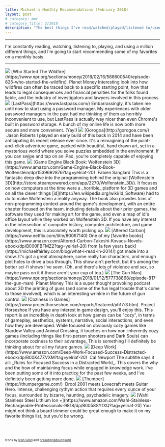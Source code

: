 ```yaml
---
title: Michael's Monthly Recommendations (February 2018)
layout: post
# category: mmr
# category_title: 2/2018
description: "The best things I've read/watched/played/listened to/used in the past month."
---
```


-----

I'm constantly reading, watching, listening to, playing, and using a million different things, and I'm going to start recommending some of my favorites on a monthly basis.

-----

<img src="/images/icons/podcast.svg" class="mmr-icon" />
<span class="mmr-heading">[Who Started The Wildfire](https://www.npr.org/sections/money/2018/02/16/586600540/episode-825-who-started-the-wildfire)</span> &nbsp;<span class="mmr-creator">Planet Money</span>  
Interesting look into how wildfires can often be traced back to a specific starting point, how that leads to legal consequences and financial penalties for the folks found liable, and the industry of investigators and lawyers involved in this process.


<img src="/images/icons/computer.svg" class="mmr-icon" />
<span class="mmr-heading">[LastPass](https://www.lastpass.com/)</span>  
Embarrassingly, it's taken me until now to start using a password manager.
My experiences with older password managers in the past had me thinking of them as horribly inconvenient to use, but LastPass is actually way nicer than even Chrome's built in password storage.
A bunch of my online life is now both more secure and more convenient.
(Yay!)


<img src="/images/icons/game.svg" class="mmr-icon" />
<span class="mmr-heading">[Gorogoa](http://gorogoa.com/)</span> &nbsp;<span class="mmr-creator">Jason Roberts</span>  
I played an early build of this back in 2014 and have been anticipating its recent release ever since.
It's a reimagining of the point-and-click adventure game, packed with beautiful, hand drawn art, set in a mysterious world where you solve puzzles embedded in the environment.
If you can swipe and tap on an iPad, you're completely capable of enjoying this game.


<img src="/images/icons/book.svg" class="mmr-icon" />
<span class="mmr-heading">[Game Engine Black Book: Wolfenstein 3D](https://www.amazon.com/Game-Engine-Black-Book-Wolfenstein/dp/1539692876?tag=yelriaf-20)</span> &nbsp;<span class="mmr-creator">Fabien Sanglard</span>  
This is a fantastic deep dive into the programming behind the original [Wolfenstein 3D](http://store.steampowered.com/app/2270/Wolfenstein_3D/).
It focuses on how computers at the time were a _horrible_ platform for 3D games and on all the clever things [id](https://en.wikipedia.org/wiki/Id_Software) had to do to make Wolfenstein a reality anyway.
The book also provides tons of non-programming context around the game's development, with an entire chapter focused on the team, including details about their prior games, the  software they used for making art for the game, and even a map of id's office layout while they worked on Wolfenstein 3D.
If you have any interest in the intersection of computer history, computer architecture, and game development, this is absolutely worth picking up.


<img src="/images/icons/tv.svg" class="mmr-icon" />
<span class="mmr-heading">[Altered Carbon](https://www.netflix.com/title/80097140)</span>  
One of my [favorite books](https://www.amazon.com/Altered-Carbon-Takeshi-Kovacs-Novels-ebook/dp/B000FBFMZ2?tag=yelriaf-20) from [a few years back](https://michaelfairley.com/blog/what-i-read-in-2014/) got made into a show.
It's got a great atmosphere, some really fun characters, and enough plot holes to drive a bus through.
This show ain't perfect, but it's among the better sci-fi shows I've seen.
(Oh, and there's lots of violence and sex, so maybe pass on it if those aren't your cup of tea.)


<img src="/images/icons/podcast.svg" class="mmr-icon" />
<span class="mmr-heading">[The Gun Man](https://www.npr.org/sections/money/2018/01/12/577738868/episode-817-the-gun-man)</span> &nbsp;<span class="mmr-creator">Planet Money</span>  
This is a super thought provoking podcast about 3D the printing of guns (and some of the fun legal trouble that's come to those involved), which is an interesting wrinkle in the future of gun control.


<img src="/images/icons/article.svg" class="mmr-icon" />
<span class="mmr-heading">[Coziness in Games](https://www.projecthorseshoe.com/reports/featured/ph17r3.htm)</span> &nbsp;<span class="mmr-creator">Project Horseshoe</span>  
If you have any interest in game design, you'll enjoy this.
This report is an incredibly in depth look at how games can be "cozy", in terms of gameplay, aesthetics, systems, narrative, social interactions, and even how they are developed.
While focused on obviously cozy games like Stardew Valley and Animal Crossing, it touches on how non-inherently cozy games (including things like first-person shooters and Dark Souls) can incorporate coziness to their advantage.
This is something I'll definitely be thinking about for all my future games.


<img src="/images/icons/book.svg" class="mmr-icon" />
<span class="mmr-heading">[Deep Work](https://www.amazon.com/Deep-Work-Focused-Success-Distracted-ebook/dp/B00X47ZVXM?tag=yelriaf-20)</span> &nbsp;<span class="mmr-creator">Cal Newport</span>  
The subtitle says it all: _Rules for Focused Success in a Distracted World_.
This covers the why and the how of maintaining focus while engaged in knowledge work.
I've been putting some of it into practice for the past few weeks, and I've definitely been getting more done.


<img src="/images/icons/game.svg" class="mmr-icon" />
<span class="mmr-heading">[Thumper](https://thumpergame.com/)</span> &nbsp;<span class="mmr-creator">Drool</span>  
2001 meets Lovecraft meets Guitar Hero.
Intense, challenging rythym action that requires every ounce of your focus, surrounded by bizarre, haunting, psychadelic imagery.


<img src="/images/icons/beard.svg" class="mmr-icon" />
<span class="mmr-heading">[Wahl Stainless Steel Lithium Ion +](https://www.amazon.com/Wahl-Stainless-Rechargeable-Professionals-9818/dp/B0058SY1XQ?tag=yelriaf-20)</span>  
You might not think a beard trimmer could be great enough to make it on my favorite things list, but you'd be wrong.


<span style="font-size: 10px; position: relative; top: 50px;">Icons by <a href="https://thenounproject.com/SimpleIcons/">Icon Solid</a> and <a href="https://thenounproject.com/layersky/">prasong tadoungsorn</a></span>
